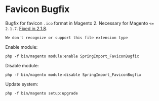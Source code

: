 # Favicon Bugfix
Bugfix for favicon `.ico` format in Magento 2. Necessary for Magento `<= 2.1.7`. [Fixed in 2.1.8](http://devdocs.magento.com/guides/v2.1/release-notes/ReleaseNotes2.1.8CE.html).

`We don't recognize or support this file extension type`

Enable module:
```
php -f bin/magento module:enable SpringImport_FaviconBugfix
```

Disable module:
```
php -f bin/magento module:disable SpringImport_FaviconBugfix
```

Update system:
```
php -f bin/magento setup:upgrade
```
